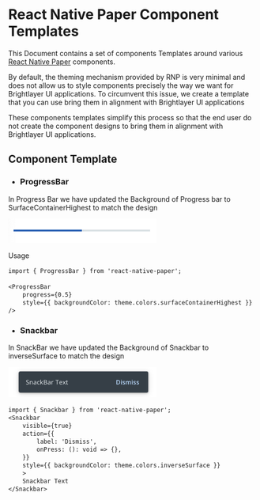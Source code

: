 # React Native Paper Component Templates

This Document contains a set of components Templates around various [React Native Paper](https://callstack.github.io/react-native-paper/index.html) components.

By default, the theming mechanism provided by RNP is very minimal and does not allow us to style components precisely the way we want for Brightlayer UI applications. To circumvent this issue, we create a template that you can use bring them in alignment with Brightlayer UI applications

These components templates simplify this process so that the end user do not create the component designs to bring them in alignment with Brightlayer UI applications.

## Component Template

- ###  ProgressBar

In Progress Bar we have updated the Background of Progress bar to SurfaceContainerHighest to match the design

<img width='300' alt="ProgressBar" src="./images/progressBar.png"><br/>

Usage
```tsx
import { ProgressBar } from 'react-native-paper';

<ProgressBar
    progress={0.5}
    style={{ backgroundColor: theme.colors.surfaceContainerHighest }}
/>
```


- ###  Snackbar

In SnackBar we have updated the Background of Snackbar to inverseSurface to match the design

<img width='300' alt="Snackbar" src="./images/snackbar.png"><br/>

````tsx
import { Snackbar } from 'react-native-paper';
<Snackbar
    visible={true}
    action={{
        label: 'Dismiss',
        onPress: (): void => {},
    }}
    style={{ backgroundColor: theme.colors.inverseSurface }}
    >
    Snackbar Text
</Snackbar>
````

